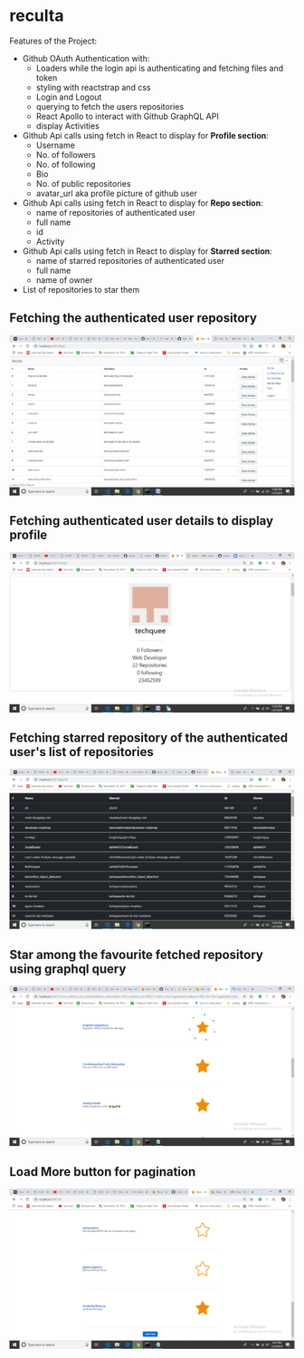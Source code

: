 # reculta
Features of the Project:

- Github OAuth Authentication with:
  - Loaders while the login api is authenticating and fetching files and token
  - styling with reactstrap and css 
  - Login and Logout
  - querying to fetch the users repositories
  - React Apollo to interact with Github GraphQL API
  - display Activities
- Github Api calls using fetch in React to display for **Profile section**:
  - Username
  - No. of followers
  - No. of following
  - Bio
  - No. of public repositories
  - avatar_url aka profile picture of github user
- Github Api calls using fetch in React to display for **Repo section**:
  - name of repositories of authenticated user
  - full name
  - id
  - Activity
- Github Api calls using fetch in React to display for **Starred section**:
  - name of starred repositories of authenticated user
  - full name
  - name of owner
- List of repositories to star them

## Fetching the authenticated user repository

![Image](https://raw.githubusercontent.com/techquee/reculta/master/images/image%20(1).png)

## Fetching authenticated user details to display profile

![Image](https://raw.githubusercontent.com/techquee/reculta/master/images/image%20(2).png)

## Fetching starred repository of the authenticated user's list of repositories

![Image](https://raw.githubusercontent.com/techquee/reculta/master/images/image.png)

## Star among the favourite fetched repository using graphql query

![Image](https://raw.githubusercontent.com/techquee/reculta/master/images/image%20(4).png)

## Load More button for pagination

![Image](https://raw.githubusercontent.com/techquee/reculta/master/images/image%20(3).png)
